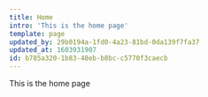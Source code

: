 ```yaml
---
title: Home
intro: 'This is the home page'
template: page
updated_by: 29b0194a-1fd0-4a23-81bd-0da139f7fa37
updated_at: 1603931907
id: b785a320-1b83-48eb-b8bc-c5770f3caecb
---
```

This is the home page